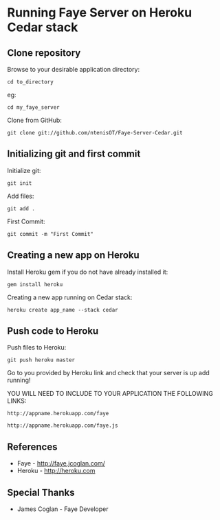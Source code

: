 Running Faye Server on Heroku Cedar stack
=========================================

Clone repository
----------------

Browse to your desirable application directory:
	
	cd to_directory

eg:
	
	cd my_faye_server
	
Clone from GitHub:
	
	git clone git://github.com/ntenisOT/Faye-Server-Cedar.git
	
Initializing git and first commit
---------------------------------

Initialize git:
	
	git init
	
Add files:
	
	git add .
	
First Commit:
	
	git commit -m "First Commit"
	
Creating a new app on Heroku
----------------------------

Install Heroku gem if you do not have already installed it:
	
	gem install heroku

Creating a new app running on Cedar stack:
	
	heroku create app_name --stack cedar

	
Push code to Heroku
-------------------
	
Push files to Heroku:
	
	git push heroku master
	

Go to you provided by Heroku link and check that your server is up add running!

YOU WILL NEED TO INCLUDE TO YOUR APPLICATION THE FOLLOWING LINKS:
	
	http://appname.herokuapp.com/faye
	
	http://appname.herokuapp.com/faye.js

References
----------
* Faye - http://faye.jcoglan.com/
* Heroku - http://heroku.com

Special Thanks
--------------
* James Coglan - Faye Developer
